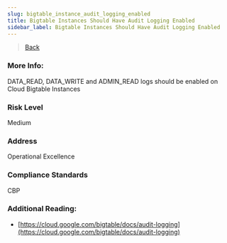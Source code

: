 ```yaml
---
slug: bigtable_instance_audit_logging_enabled
title: Bigtable Instances Should Have Audit Logging Enabled
sidebar_label: Bigtable Instances Should Have Audit Logging Enabled
---
```

> [Back](../../gcpnosqlmonitoring)

### More Info:
DATA_READ, DATA_WRITE and ADMIN_READ logs should be enabled on Cloud Bigtable Instances

### Risk Level
Medium

### Address
Operational Excellence

### Compliance Standards
CBP

### Additional Reading:
- [https://cloud.google.com/bigtable/docs/audit-logging](https://cloud.google.com/bigtable/docs/audit-logging) 
